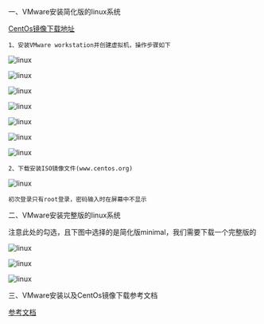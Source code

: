 一、VMware安装简化版的linux系统

[CentOs镜像下载地址](https://opsx.alibaba.com/mirror)

    1、安装VMware workstation并创建虚拟机，操作步骤如下
![linux](../picture/linux01.png)

![linux](../picture/linux02.png)

![linux](../picture/linux03.png)

![linux](../picture/linux04.png)

![linux](../picture/linux05.png)

![linux](../picture/linux06.png)

![linux](../picture/linux07.png)

    2、下载安装ISO镜像文件(www.centos.org)

![linux](../picture/linux08.png)

    初次登录只有root登录，密码输入时在屏幕中不显示

二、VMware安装完整版的linux系统

注意此处的勾选，且下图中选择的是简化版minimal，我们需要下载一个完整版的

![linux](../picture/VM1.png)

![linux](../picture/VM2.png)

![linux](../picture/VM3.png)

三、VMware安装以及CentOs镜像下载参考文档

[参考文档](https://blog.csdn.net/weixin_40067052/article/details/79346698)






